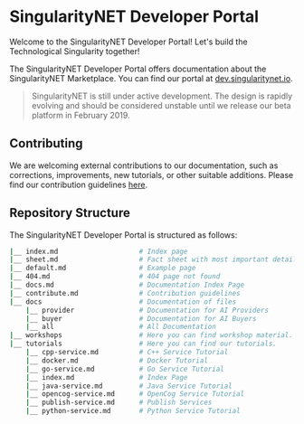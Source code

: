 # SingularityNET Developer Portal

Welcome to the SingularityNET Developer Portal! Let's build the Technological Singularity together!

The SingularityNET Developer Portal offers documentation about the SingularityNET Marketplace. You can find our portal at [dev.singularitynet.io](dev.singularitynet.io).

> SingularityNET is still under active development. The design is rapidly evolving and should be considered unstable until we release our beta platform in February 2019.

## Contributing
We are welcoming external contributions to our documentation, such as corrections, improvements, new tutorials, or other suitable additions. Please find our contribution guidelines [here](dev.singularitynet.io/contribute).

## Repository Structure
The SingularityNET Developer Portal is structured as follows:
```bash
|__ index.md                    # Index page
|__ sheet.md                    # Fact sheet with most important details
|__ default.md                  # Example page
|__ 404.md                      # 404 page not found
|__ docs.md                     # Documentation Index Page
|__ contribute.md               # Contribution guidelines
|__ docs                        # Documentation of files
    |__ provider                # Documentation for AI Providers
    |__ buyer                   # Documentation for AI Buyers
    |__ all                     # All Documentation
|__ workshops                   # Here you can find workshop material.
|__ tutorials                   # Here you can find our tutorials.
    |__ cpp-service.md          # C++ Service Tutorial
    |__ docker.md               # Docker Tutorial
    |__ go-service.md           # Go Service Tutorial
    |__ index.md                # Index Page
    |__ java-service.md         # Java Service Tutorial
    |__ opencog-service.md      # OpenCog Service Tutorial
    |__ publish-service.md      # Publish Services
    |__ python-service.md       # Python Service Tutorial 

```
